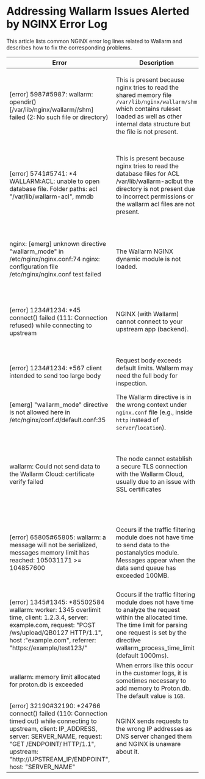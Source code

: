 # Addressing Wallarm Issues Alerted by NGINX Error Log

This article lists common NGINX error log lines related to Wallarm and describes how to fix the corresponding problems.

| Error | Description | How to fix |
| ------- | ------- | ------- |
| [error] 5987#5987: wallarm: opendir() [/var/lib/nginx/wallarm//shm] failed (2: No such file or directory) | This is present because nginx tries to read the shared memory file `/var/lib/nginx/wallarm/shm` which contains ruleset loaded as well as other internal data structure but the file is not present. | <ul><li>Ensure that the shm file is present and have the correct permissions. Also ensure the user which NGINX is running has the required permissions to access the file.<li>If `shm` file is not present/corrupted restarting nginx service will redownload the file.</li> |
| [error] 5741#5741: *4 WALLARM:ACL: unable to open database file. Folder paths: acl "/var/lib/wallarm-acl", mmdb | This is present because nginx tries to read the database files for ACL /var/lib/wallarm-aclbut the directory is not present due to incorrect permissions or the wallarm acl files are not present. | <ul><li>Ensure that the acl files are present and have the correct permissions. Also ensure the user which NGINX is running has the required permissions to access the files.</li><li>If ACL files are not present/corrupted restarting wallarm service will redownload the files. In Ingress you would need to restart the deployment</li></ul> |
| nginx: [emerg] unknown directive "wallarm_mode" in /etc/nginx/nginx.conf:74 nginx: configuration file /etc/nginx/nginx.conf test failed | The Wallarm NGINX dynamic module is not loaded. | <ol><li><p>Add this line at the top of `/etc/nginx/nginx.conf`:</p><p>load_module modules/ngx_http_wallarm_module.so;</p></li><li>Restart NGINX.</li></ol> |
| [error] 1234#1234: *45 connect() failed (111: Connection refused) while connecting to upstream | NGINX (with Wallarm) cannot connect to your upstream app (backend). | <ol><li>Verify the `proxy_pass` target (IP/port).</li><li>Ensure the backend service is running and accessible from the NGINX container/VM.</li><li>Test with `curl http://backend-ip:port` from within the NGINX host.</li></ol> |
| [error] 1234#1234: *567 client intended to send too large body | Request body exceeds default limits. Wallarm may need the full body for inspection. | Increase [body](https://nginx.org/en/docs/http/ngx_http_core_module.html#client_max_body_size) and buffer sizes in `nginx.conf`:<br>**client_max_body_size 100m;<br>proxy_buffering off;<br>wallarm_parser_size 100m;** |
| [emerg] "wallarm_mode" directive is not allowed here in /etc/nginx/conf.d/default.conf:35 | The Wallarm directive is in the wrong context under `nginx.conf` file (e.g., inside `http` instead of `server`/`location`). | Place directives correctly: `wallarm_mode` can go in `http`, `server`, or `location`. |
| wallarm: Could not send data to the Wallarm Cloud: certificate verify failed | The node cannot establish a secure TLS connection with the Wallarm Cloud, usually due to an issue with SSL certificates | <ul><li>Check System Time: Ensure the host's system time is correct. Incorrect time can cause certificate validation to fail.</li><li>Check CA Certificates: Verify that the system's root and intermediate CA certificates are up-to-date and correctly configured, allowing the node to trust the Wallarm Cloud certificate.</li></ul> |
| [error] 65805#65805: wallarm: a message will not be serialized, messages memory limit has reached: 105031171 >= 104857600 | Occurs if the traffic filtering module does not have time to send data to the postanalytics module. Messages appear when the data send queue has exceeded 100MB. | <p>Increase the memory limit:<p><ol><li>In your Wallarm NGINX configuration (`/etc/nginx/nginx.conf` or `wallarm.conf`), adjust the parameter: **wallarm_max_messages_memory 200m;**</li><li>Restart NGINX.</li></ol> |
| [error] 1345#1345: *85502584 wallarm: worker: 1345 overlimit time, client: 1.2.3.4, server: example.com, request: "POST /ws/upload/QB0127 HTTP/1.1", host :"example.com", referrer: "https://example/test123/" | Occurs if the traffic filtering module does not have time to analyze the request within the allocated time. The time limit for parsing one request is set by the directive wallarm_process_time_limit (default 1000ms). | [Configure](../user-guides/rules/configure-overlimit-res-detection.md) the request processing time limit. |
| wallarm: memory limit allocated for proton.db is exceeded | When errors like this occur in the customer logs, it is sometimes necessary to add memory to Proton.db. The default value is `1GB`. | Edit `/etc/nginx/nginx.conf` by adding the following [directive](../admin-en/configure-parameters-en.md#wallarm_general_ruleset_memory_limit) (select size as needed):<br>**wallarm_general_ruleset_memory_limit 2g;** |
| [error] 32190#32190: *24766 connect() failed (110: Connection timed out) while connecting to upstream, client: IP_ADDRESS, server: SERVER_NAME, request: "GET /ENDPOINT/ HTTP/1.1", upstream: "http://UPSTREAM_IP/ENDPOINT", host: "SERVER_NAME" | NGINX sends requests to the wrong IP addresses as DNS server changed them and  NGINX is unaware about it. | Configure dynamic DNS resolution in NGINX as described [here](../admin-en/configure-dynamic-dns-resolution-nginx.md). |
